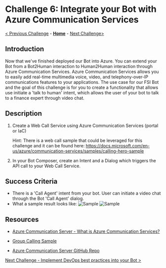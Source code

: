 # Challenge 6: Integrate your Bot with Azure Communication Services
[< Previous Challenge](./Challenge5-FrontEnd.md) - **[Home](../README.md)** - [Next Challenge>](./Challenge7-CICD.md)

## Introduction
Now that we've finished deployed our Bot into Azure. You can extend your Bot from a Bot2Human interaction to Human2Human interaction through Azure Communication Services. Azure Communication Services allows you to easily add real-time multimedia voice, video, and telephony-over-IP communications features to your applications. The use case for our FSI Bot and the goal of this challenge is for you to create a functionality that allows use initiate a 'talk to human' intent, which allows the user of your bot to talk to a finance expert through video chat.

## Description
1.	Create a Web Call Service using Azure Communication Services (portal or IaC)

    Hint: There is a web call sample that could be leveraged for this challenge and it can be found here: https://docs.microsoft.com/en-us/azure/communication-services/samples/calling-hero-sample

2. In your Bot Composer, create an Intent and a Dialog which triggers the API call to your Web Call Service.

## Success Criteria
* There is a 'Call Agent' intent from your bot. User can initiate a video chat through the Bot 'Call Agent' dialog.
* What a sample result looks like:
![Sample](./Images/Ch6-1.JPG)
![Sample](./Images/Ch6-2.JPG)

## Resources
*	[Azure Communication Server - What is Azure Communication Services?](https://nam06.safelinks.protection.outlook.com/?url=https%3A%2F%2Fdocs.microsoft.com%2Fen-us%2Fazure%2Fcommunication-services%2Foverview&data=04%7C01%7CAnnie.Xu.Dan%40microsoft.com%7C3c9f2316780d4f03254308d8be72ba71%7C72f988bf86f141af91ab2d7cd011db47%7C1%7C0%7C637468747245008647%7CUnknown%7CTWFpbGZsb3d8eyJWIjoiMC4wLjAwMDAiLCJQIjoiV2luMzIiLCJBTiI6Ik1haWwiLCJXVCI6Mn0%3D%7C1000&sdata=LwmhcveRp6vIaopbUKZauFMYlpIc8kyc%2B5QdvwjiuVM%3D&reserved=0)

*	[Group Calling Sample](https://nam06.safelinks.protection.outlook.com/?url=https%3A%2F%2Fdocs.microsoft.com%2Fen-us%2Fazure%2Fcommunication-services%2Fsamples%2Fcalling-hero-sample&data=04%7C01%7CAnnie.Xu.Dan%40microsoft.com%7C3c9f2316780d4f03254308d8be72ba71%7C72f988bf86f141af91ab2d7cd011db47%7C1%7C0%7C637468747245008647%7CUnknown%7CTWFpbGZsb3d8eyJWIjoiMC4wLjAwMDAiLCJQIjoiV2luMzIiLCJBTiI6Ik1haWwiLCJXVCI6Mn0%3D%7C1000&sdata=m0tXKASvI05Rt%2BT%2B9zNzbbkzSXElGMmtzruPKRkymxY%3D&reserved=0)

*	[Azure Communication Server GitHub Repo](https://nam06.safelinks.protection.outlook.com/?url=https%3A%2F%2Fgithub.com%2FAzure%2Fcommunication&data=04%7C01%7CAnnie.Xu.Dan%40microsoft.com%7C3c9f2316780d4f03254308d8be72ba71%7C72f988bf86f141af91ab2d7cd011db47%7C1%7C0%7C637468747245018605%7CUnknown%7CTWFpbGZsb3d8eyJWIjoiMC4wLjAwMDAiLCJQIjoiV2luMzIiLCJBTiI6Ik1haWwiLCJXVCI6Mn0%3D%7C1000&sdata=%2FBY5fUXTTY%2B0WxpVCvcMysWvmhCFXchG8rWVs8F3CMA%3D&reserved=0)





[Next Challenge -  Implement DevOps best practices into your Bot >](./Challenge7-CICD.md)

